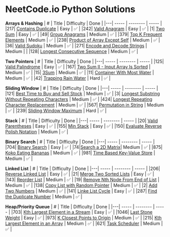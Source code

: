 # NeetCode.io Python Solutions

**Arrays & Hashing**
| # | Title | Difficulty | Done |
|---| ----- | -------- | ----- |
|217| [Contains Duplicate](https://leetcode.com/problems/contains-duplicate/) | Easy | ✅ |
|242| [Valid Anagram](https://leetcode.com/problems/valid-anagram/) | Easy | ✅ |
|1| [Two Sum](https://leetcode.com/problems/two-sum/) | Easy | ✅ |
|49| [Group Anagrams](https://leetcode.com/problems/group-anagrams/) | Medium | ✅ |
|379| [Top K Frequent Elements](https://leetcode.com/problems/top-k-frequent-elements/) | Medium | ✅ |
|238| [Product of Array Except Self](https://leetcode.com/problems/product-of-array-except-self/) | Medium | ✅ |
|36| [Valid Sudoku](https://leetcode.com/problems/valid-sudoku/) | Medium | ✅ |
|271| [Encode and Decode Strings](https://leetcode.com/problems/encode-and-decode-strings/) | Medium | |
|128| [Longest Consecutive Sequence](https://leetcode.com/problems/longest-consecutive-sequence/) | Medium | ✅ |

**Two Pointers**
| # | Title | Difficulty | Done |
|---| ----- | -------- | ----- |
|125| [Valid Palindrome](https://leetcode.com/problems/valid-palindrome/) | Easy | ✅ |
|167| [Two Sum II - Input Array Is Sorted](https://leetcode.com/problems/two-sum-ii-input-array-is-sorted/) | Medium | ✅ |
|15| [3Sum](https://leetcode.com/problems/3sum/) | Medium | ✅ |
|11| [Container With Most Water](https://leetcode.com/problems/container-with-most-water/) | Medium | ✅ |
|42| [Trapping Rain Water](https://leetcode.com/problems/trapping-rain-water/) | Hard | ✅ |

**Sliding Window**
| # | Title | Difficulty | Done |
|---| ----- | -------- | ----- |
|121| [Best Time to Buy and Sell Stock](https://leetcode.com/problems/best-time-to-buy-and-sell-stock/) | Medium | ✅ |
|3| [Longest Substring Without Repeating Characters](https://leetcode.com/problems/longest-substring-without-repeating-characters/) | Medium | ✅ |
|424| [Longest Repeating Character Replacement](https://leetcode.com/problems/longest-repeating-character-replacement/) | Medium | ✅ |
|567| [Permutation in String](https://leetcode.com/problems/permutation-in-string/) | Medium | ✅ |
|239| [Sliding Window Maximum](https://leetcode.com/problems/sliding-window-maximum/) | Hard | ✅ |

**Stack**
| # | Title | Difficulty | Done |
|---| ----- | -------- | ----- |
|20| [Valid Parentheses](https://leetcode.com/problems/valid-parentheses/) | Easy | ✅ |
|155| [Min Stack](https://leetcode.com/problems/min-stack/) | Easy | ✅ |
|150| [Evaluate Reverse Polish Notation](https://leetcode.com/problems/evaluate-reverse-polish-notation/) | Medium | ✅ |

**Binary Search**
| # | Title | Difficulty | Done |
|---| ----- | -------- | ----- |
|704| [Binary Search](https://leetcode.com/problems/binary-search/) | Easy | ✅ |
|74|[Search a 2D Matrix](https://leetcode.com/problems/search-a-2d-matrix/)| Medium | ✅ |
|875| [Koko Eating Bananas](https://leetcode.com/problems/koko-eating-bananas/) | Medium | ✅ |
|981| [Time Based Key-Value Store]() | Medium | ✅ |

**Linked List**
| # | Title | Difficulty | Done |
|---| ----- | -------- | ----- |
|206| [Reverse Linked List](https://leetcode.com/problems/reverse-linked-list/) | Easy | ✅ |
|21| [Merge Two Sorted Lists](https://leetcode.com/problems/merge-two-sorted-lists/) | Easy | ✅ |
|143| [Reorder List](https://leetcode.com/problems/reorder-list/) | Medium | ✅ |
|19| [Remove Nth Node From End of List](https://leetcode.com/problems/remove-nth-node-from-end-of-list/) | Medium | ✅ |
|138| [Copy List with Random Pointer](https://leetcode.com/problems/copy-list-with-random-pointer/) | Medium | ✅ |
|2| [Add Two Numbers](https://leetcode.com/problems/add-two-numbers/) | Medium | ✅ |
|141| [Linke List Cycle](https://leetcode.com/problems/linked-list-cycle/) | Easy | ✅ |
|287| [Find the Duplicate Number](https://leetcode.com/problems/find-the-duplicate-number/) | Medium | ✅ |

**Heap/Priority Queue**
| # | Title | Difficulty | Done |
|---| ----- | -------- | ----- |
|703| [Kth Largest Element in a Stream](https://leetcode.com/problems/kth-largest-element-in-a-stream/) | Easy | ✅ |
|1046| [Last Stone Weight](https://leetcode.com/problems/last-stone-weight/) | Easy | ✅ |
|973| [K Closest Points to Origin](https://leetcode.com/problems/k-closest-points-to-origin/) | Medium | ✅ |
|215| [Kth Largest Element in an Array](https://leetcode.com/problems/kth-largest-element-in-an-array/) | Medium | ✅ |
|621| [Task Scheduler](https://leetcode.com/problems/task-scheduler/) | Medium | ✅ |
